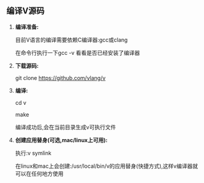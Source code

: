 ## 编译V源码

1. **编译准备:**


   目前V语言的编译需要依赖C编译器:gcc或clang

   在命令行执行一下gcc -v 看看是否已经安装了编译器

2. **下载源码:** 

   git clone https://github.com/vlang/v


3. **编译:**

   cd v

   make

   编译成功后,会在当前目录生成v可执行文件

4. **创建应用替身(可选,mac/linux上可用):**

   执行:v symlink

   在linux和mac上会创建:/usr/local/bin/v的应用替身(快捷方式),这样v编译器就可以在任何地方使用